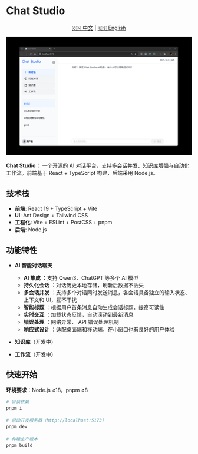 # Chat Studio

<div align="center">
  <p>
    <a href="#中文">🇨🇳 中文</a> | 
    <a href="README.en.md">🇺🇸 English</a>
  </p>
</div>

<div align="center">
  <img src="./public/images/Chat-Studio.png" alt="Chat Studio" width="1000" />
</div>

**Chat Studio：** 一个开源的 AI 对话平台，支持多会话并发、知识库增强与自动化工作流。前端基于 React + TypeScript 构建，后端采用 Node.js。

## 技术栈

- **前端**: React 19 + TypeScript + Vite
- **UI**: Ant Design + Tailwind CSS
- **工程化**: Vite + ESLint + PostCSS + pnpm
- **后端**: Node.js

## 功能特性

- **AI 智能对话聊天**

  - **AI 集成** ：支持 Qwen3、ChatGPT 等多个 AI 模型
  - **持久化会话** ：对话历史本地存储，刷新后数据不丢失
  - **多会话并发** ：支持多个对话同时发送消息，各会话具备独立的输入状态、上下文和 UI，互不干扰
  - **智能标题** ：根据用户首条消息自动生成会话标题，提高可读性
  - **实时交互** ：加载状态反馈，自动滚动到最新消息
  - **错误处理** ：网络异常、 API 错误处理机制
  - **响应式设计** ：适配桌面端和移动端，在小窗口也有良好的用户体验

- **知识库**（开发中）
- **工作流**（开发中）

## 快速开始

**环境要求**：Node.js ≥18，pnpm ≥8

```bash
# 安装依赖
pnpm i

# 启动开发服务器（http://localhost:5173）
pnpm dev

# 构建生产版本
pnpm build
```
